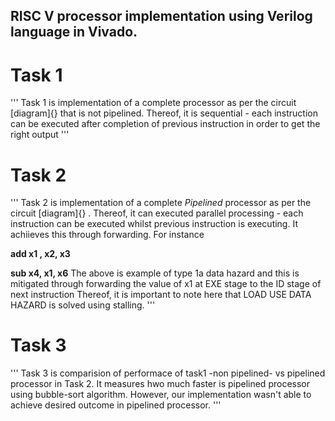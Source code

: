 ## RISC V processor implementation using Verilog language in Vivado. 

# Task 1
'''
Task 1 is implementation of a complete processor as per the circuit [diagram]{} that is not pipelined. Thereof, it is sequential - each instruction can be executed after completion of previous instruction in order to get the right output
'''

# Task 2
'''
Task 2 is implementation of a complete *Pipelined* processor as per the circuit [diagram]{} . Thereof, it can executed parallel processing - each instruction can be executed whilst previous instruction is executing.
It achiieves this through forwarding. For instance

**add x1 , x2, x3**

**sub x4, x1, x6**
The above is example of type 1a data hazard and this is mitigated through forwarding the value of x1 at EXE stage to the ID stage of next instruction
Thereof, it is important to note here that LOAD USE DATA HAZARD is solved using stalling.
'''

# Task 3
'''
Task 3 is comparision of performace of task1 -non pipelined- vs pipelined processor in Task 2. It measures hwo much faster is pipelined processor using bubble-sort algorithm. However, our implementation wasn't able to achieve desired outcome in pipelined processor.
'''
